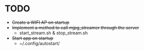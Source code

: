 # TODO 
* ~~Create a WIFI AP on startup~~
* ~~Implement a method to call mjpg_streamer through the server~~
	* start_stream.sh & stop_stream.sh
* ~~Start app on startup~~
	* ~/.config/autostart/
